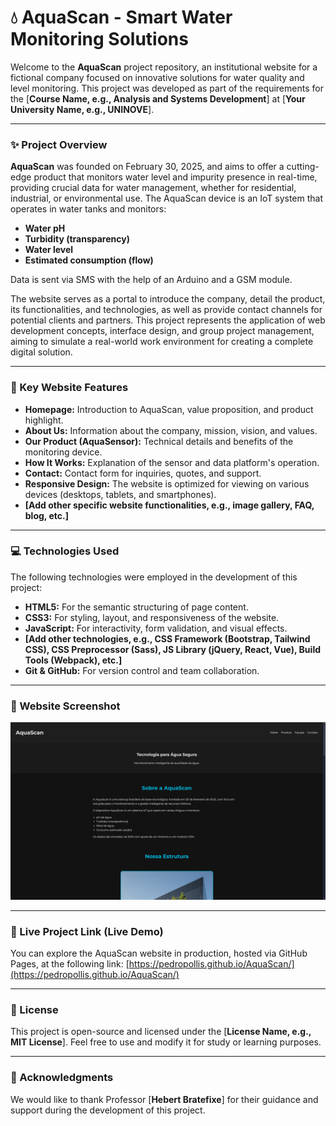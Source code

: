 # 💧 AquaScan - Smart Water Monitoring Solutions

Welcome to the **AquaScan** project repository, an institutional website for a fictional company focused on innovative solutions for water quality and level monitoring. This project was developed as part of the requirements for the [**Course Name, e.g., Analysis and Systems Development**] at [**Your University Name, e.g., UNINOVE**].

---

### ✨ Project Overview

**AquaScan** was founded on February 30, 2025, and aims to offer a cutting-edge product that monitors water level and impurity presence in real-time, providing crucial data for water management, whether for residential, industrial, or environmental use. The AquaScan device is an IoT system that operates in water tanks and monitors:

* **Water pH**
* **Turbidity (transparency)**
* **Water level**
* **Estimated consumption (flow)**

Data is sent via SMS with the help of an Arduino and a GSM module.

The website serves as a portal to introduce the company, detail the product, its functionalities, and technologies, as well as provide contact channels for potential clients and partners. This project represents the application of web development concepts, interface design, and group project management, aiming to simulate a real-world work environment for creating a complete digital solution.

---

### 🚀 Key Website Features

* **Homepage:** Introduction to AquaScan, value proposition, and product highlight.
* **About Us:** Information about the company, mission, vision, and values.
* **Our Product (AquaSensor):** Technical details and benefits of the monitoring device.
* **How It Works:** Explanation of the sensor and data platform's operation.
* **Contact:** Contact form for inquiries, quotes, and support.
* **Responsive Design:** The website is optimized for viewing on various devices (desktops, tablets, and smartphones).
* **[Add other specific website functionalities, e.g., image gallery, FAQ, blog, etc.]**

---

### 💻 Technologies Used

The following technologies were employed in the development of this project:

* **HTML5:** For the semantic structuring of page content.
* **CSS3:** For styling, layout, and responsiveness of the website.
* **JavaScript:** For interactivity, form validation, and visual effects.
* **[Add other technologies, e.g., CSS Framework (Bootstrap, Tailwind CSS), CSS Preprocessor (Sass), JS Library (jQuery, React, Vue), Build Tools (Webpack), etc.]**
* **Git & GitHub:** For version control and team collaboration.

---

### 📸 Website Screenshot

![AquaScan Website Screenshot](image.png)

---

### 🔗 Live Project Link (Live Demo)

You can explore the AquaScan website in production, hosted via GitHub Pages, at the following link:
[https://pedropollis.github.io/AquaScan/](https://pedropollis.github.io/AquaScan/)

---

### 📝 License

This project is open-source and licensed under the [**License Name, e.g., MIT License**]. Feel free to use and modify it for study or learning purposes.

---

### 🙏 Acknowledgments

We would like to thank Professor [**Hebert Bratefixe**] for their guidance and support during the development of this project.
